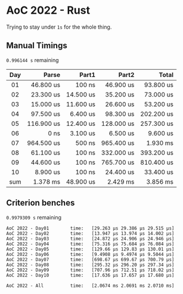 # AoC 2022 - Rust

Trying to stay under `1s` for the whole thing.


## Manual Timings

`0.996144 s` remaining

| Day |      Parse |      Part1 |      Part2 |      Total |
| :-: | ---------: | ---------: | ---------: | ---------: |
| 01  |  46.800 us |     100 ns |  46.900 us |  93.800 us |
| 02  |  23.300 us |  14.500 us |  35.200 us |  73.000 us |
| 03  |  15.000 us |  11.600 us |  26.600 us |  53.200 us |
| 04  |  97.500 us |   6.400 us |  98.300 us | 202.200 us |
| 05  | 116.900 us |  12.400 us | 128.000 us | 257.300 us |
| 06  |       0 ns |   3.100 us |   6.500 us |   9.600 us |
| 07  | 964.500 us |     500 ns | 965.400 us |   1.930 ms |
| 08  |  61.100 us |     100 ns | 332.000 us | 393.200 us |
| 09  |  44.600 us |     100 ns | 765.700 us | 810.400 us |
| 10  |   8.900 us |     100 ns |  24.400 us |  33.400 us |
| sum |   1.378 ms |  48.900 us |   2.429 ms |   3.856 ms |

## Criterion benches

`0.9979309 s` remaining

```
AoC 2022 - Day01        time:   [29.263 µs 29.386 µs 29.515 µs]
AoC 2022 - Day02        time:   [13.947 µs 13.974 µs 14.002 µs]
AoC 2022 - Day03        time:   [24.872 µs 24.906 µs 24.946 µs]
AoC 2022 - Day04        time:   [75.316 µs 75.684 µs 76.084 µs]
AoC 2022 - Day05        time:   [129.66 µs 129.83 µs 130.01 µs]
AoC 2022 - Day06        time:   [9.4908 µs 9.4974 µs 9.5044 µs]
AoC 2022 - Day07        time:   [698.67 µs 699.67 µs 700.79 µs]
AoC 2022 - Day08        time:   [295.32 µs 296.20 µs 297.34 µs]
AoC 2022 - Day09        time:   [707.96 µs 712.51 µs 718.02 µs]
AoC 2022 - Day10        time:   [17.636 µs 17.657 µs 17.680 µs]

AoC 2022 - All          time:   [2.0674 ms 2.0691 ms 2.0710 ms]
```